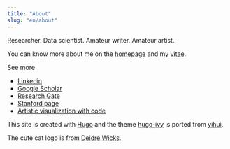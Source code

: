 ```yaml
---
title: "About"
slug: "en/about"
---
```


Researcher. Data scientist. Amateur writer. Amateur artist.

You can know more about me on the [homepage](/) and my [vitae](../vitae/).   

See more

- <a href="https://www.linkedin.com/in/hong-zheng-84612791/" target="_blank">Linkedin</a>
- <a href="https://scholar.google.com/citations?user=TToRxrwAAAAJ&hl=en" target="_blank">Google Scholar</a>
- <a href="https://www.researchgate.net/profile/Hong_Zheng13" target="_blank">Research Gate</a>
- <a href="https://profiles.stanford.edu/hong-zheng" target="_blank">Stanford page</a>
- <a href="https://github.com/zhengh42/ArtisticVisualization" target="_blank">Artistic visualization with code</a>




This site is created with <a href="https://gohugo.io" target="_blank">Hugo</a> and the theme <a href="https://github.com/yihui/hugo-ivy" target="_blank">hugo-ivy</a> is ported from <a href="https://github.com/rbind/yihui" target="_blank">yihui</a>.

The cute cat logo is from <a href="https://www.etsy.com/shop/waterinmypaint" target="_blank">Deidre Wicks</a>.
